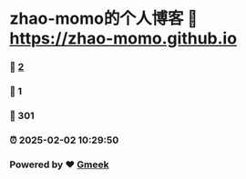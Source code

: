 # zhao-momo的个人博客 :link: https://zhao-momo.github.io 
### :page_facing_up: [2](https://zhao-momo.github.io/tag.html) 
### :speech_balloon: 1 
### :hibiscus: 301 
### :alarm_clock: 2025-02-02 10:29:50 
### Powered by :heart: [Gmeek](https://github.com/Meekdai/Gmeek)
